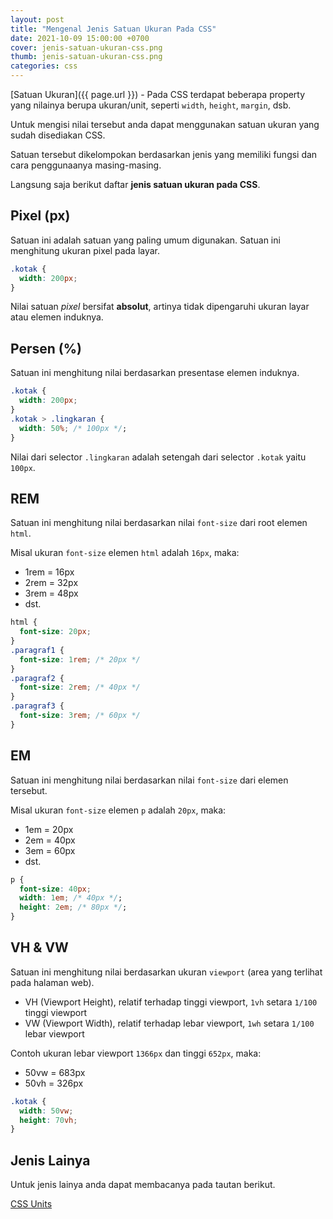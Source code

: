 ```yaml
---
layout: post
title: "Mengenal Jenis Satuan Ukuran Pada CSS"
date: 2021-10-09 15:00:00 +0700
cover: jenis-satuan-ukuran-css.png
thumb: jenis-satuan-ukuran-css.png
categories: css
---
```


[Satuan Ukuran]({{ page.url }}) - Pada CSS terdapat beberapa property yang nilainya berupa ukuran/unit, seperti `width`, `height`, `margin`, dsb.

Untuk mengisi nilai tersebut anda dapat menggunakan satuan ukuran yang sudah disediakan CSS.

Satuan tersebut dikelompokan berdasarkan jenis yang memiliki fungsi dan cara penggunaanya masing-masing.

Langsung saja berikut daftar __jenis satuan ukuran pada CSS__.

## Pixel (px)

Satuan ini adalah satuan yang paling umum digunakan. Satuan ini menghitung ukuran pixel pada layar.

```css
.kotak {
  width: 200px;
}
```

Nilai satuan *pixel* bersifat __absolut__, artinya tidak dipengaruhi ukuran layar atau elemen induknya.

## Persen (%)

Satuan ini menghitung nilai berdasarkan presentase elemen induknya.

```css
.kotak {
  width: 200px;
}
.kotak > .lingkaran {
  width: 50%; /* 100px */;
}
```

Nilai dari selector `.lingkaran` adalah setengah dari selector `.kotak` yaitu `100px`.

## REM

Satuan ini menghitung nilai berdasarkan nilai `font-size` dari root elemen `html`.

Misal ukuran `font-size` elemen `html` adalah `16px`, maka:

* 1rem = 16px
* 2rem = 32px
* 3rem = 48px
* dst.

```css
html {
  font-size: 20px;
}
.paragraf1 {
  font-size: 1rem; /* 20px */
}
.paragraf2 {
  font-size: 2rem; /* 40px */
}
.paragraf3 {
  font-size: 3rem; /* 60px */
}
```

## EM

Satuan ini menghitung nilai berdasarkan nilai `font-size` dari elemen tersebut.

Misal ukuran `font-size` elemen `p` adalah `20px`, maka:

* 1em = 20px
* 2em = 40px
* 3em = 60px
* dst.

```css
p {
  font-size: 40px;
  width: 1em; /* 40px */;
  height: 2em; /* 80px */; 
}
```

## VH & VW

Satuan ini menghitung nilai berdasarkan ukuran `viewport` (area yang terlihat pada halaman web).

* VH (Viewport Height), relatif terhadap tinggi viewport, `1vh` setara `1/100` tinggi viewport
* VW (Viewport Width), relatif terhadap lebar viewport, `1wh` setara `1/100` lebar viewport

Contoh ukuran lebar viewport `1366px` dan tinggi `652px`, maka:

* 50vw = 683px
* 50vh = 326px

```css
.kotak {
  width: 50vw;
  height: 70vh;
}
```

## Jenis Lainya

Untuk jenis lainya anda dapat membacanya pada tautan berikut.

<a href="https://www.w3schools.com/cssref/css_units.asp" target="_blank">CSS Units</a>